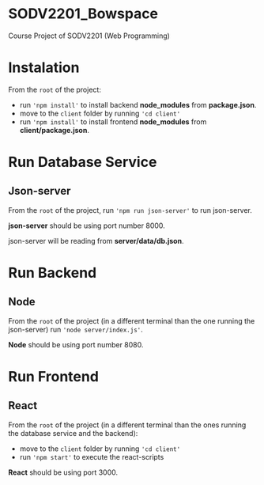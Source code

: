 # SODV2201_Bowspace
Course Project of SODV2201 (Web Programming)

# Instalation
From the `root` of the project:
- run `'npm install'` to install backend **node_modules** from **package.json**.
- move to the `client` folder by running `'cd client'`
- run `'npm install'` to install frontend **node_modules** from **client/package.json**.

# Run Database Service
## Json-server
From the `root` of the project, run `'npm run json-server'` to run json-server.

**json-server** should be using port number 8000.

json-server will be reading from **server/data/db.json**.

# Run Backend
## Node
From the `root` of the project (in a different terminal than the one running the json-server) run `'node server/index.js'`.

**Node** should be using port number 8080.

# Run Frontend
## React
From the `root` of the project (in a different terminal than the ones running the database service and the backend):
- move to the `client` folder by running `'cd client'`
- run `'npm start'` to execute the react-scripts

**React** should be using port 3000.